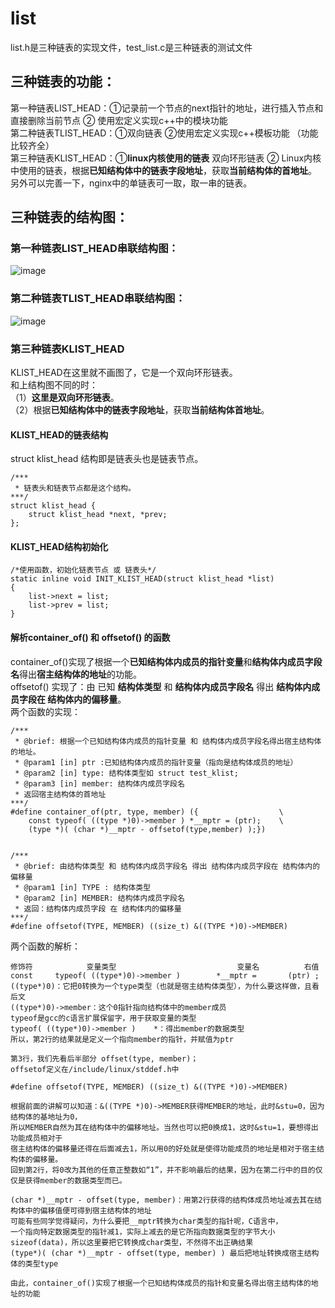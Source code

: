 # list
  list.h是三种链表的实现文件，test_list.c是三种链表的测试文件  
## 三种链表的功能：  
  第一种链表LIST_HEAD：①记录前一个节点的next指针的地址，进行插入节点和直接删除当前节点 ② 使用宏定义实现c++中的模块功能  
  第二种链表TLIST_HEAD：①双向链表  ②使用宏定义实现c++模板功能 （功能比较齐全）  
  第三种链表KLIST_HEAD：①**linux内核使用的链表** 双向环形链表  ② Linux内核中使用的链表，根据**已知结构体中的链表字段地址**，获取**当前结构体的首地址**。  
  另外可以完善一下，nginx中的单链表可一取，取一串的链表。  
## 三种链表的结构图：
### 第一种链表LIST_HEAD串联结构图：  
![image](https://user-images.githubusercontent.com/35031390/205599130-d7d3fc3e-45fd-46df-b364-afd9f492045f.png)
### 第二种链表TLIST_HEAD串联结构图：
![image](https://user-images.githubusercontent.com/35031390/205600966-92ab17b9-6408-4441-bfc4-fd8a18120c66.png)
### 第三种链表KLIST_HEAD
  KLIST_HEAD在这里就不画图了，它是一个双向环形链表。  
  和上结构图不同的时：  
  （1）**这里是双向环形链表**。  
  （2）根据**已知结构体中的链表字段地址**，获取**当前结构体首地址**。  
#### KLIST_HEAD的链表结构
  struct klist_head 结构即是链表头也是链表节点。  
```
/***
 * 链表头和链表节点都是这个结构。
***/
struct klist_head {
    struct klist_head *next, *prev;
};
```
####  KLIST_HEAD结构初始化
```
/*使用函数，初始化链表节点 或 链表头*/
static inline void INIT_KLIST_HEAD(struct klist_head *list)
{
    list->next = list;
    list->prev = list;
}
```
#### 解析container_of() 和 offsetof() 的函数
  container_of()实现了根据一个**已知结构体内成员的指针变量**和**结构体内成员字段名**得出**宿主结构体的地址**的功能。  
  offsetof() 实现了：由 已知 **结构体类型** 和 **结构体内成员字段名** 得出 **结构体内成员字段在 结构体内的偏移量**。  
  两个函数的实现：  
```
/***
 * @brief: 根据一个已知结构体内成员的指针变量 和 结构体内成员字段名得出宿主结构体的地址。
 * @param1 [in] ptr :已知结构体内成员的指针变量（指向是结构体成员的地址）
 * @param2 [in] type: 结构体类型如 struct test_klist;
 * @param3 [in] member: 结构体内成员字段名
 * 返回宿主结构体的首地址
***/
#define container_of(ptr, type, member) ({                  \
    const typeof( ((type *)0)->member ) *__mptr = (ptr);    \
    (type *)( (char *)__mptr - offsetof(type,member) );})


/***
 * @brief: 由结构体类型 和 结构体内成员字段名 得出 结构体内成员字段在 结构体内的偏移量
 * @param1 [in] TYPE : 结构体类型
 * @param2 [in] MEMBER: 结构体内成员字段名
 * 返回：结构体内成员字段 在 结构体内的偏移量
***/
#define offsetof(TYPE, MEMBER) ((size_t) &((TYPE *)0)->MEMBER)
```
  两个函数的解析：  
```
修饰符            变量类型                           变量名          右值
const     typeof( ((type*)0)->member )        *__mptr =       (ptr) ;
((type*)0)：它把0转换为一个type类型（也就是宿主结构体类型），为什么要这样做，且看后文
((type*)0)->member：这个0指针指向结构体中的member成员
typeof是gcc的c语言扩展保留字，用于获取变量的类型
typeof( ((type*)0)->member )    *：得出member的数据类型
所以，第2行的结果就是定义一个指向member的指针，并赋值为ptr

第3行，我们先看后半部分 offset(type, member)；
offsetof定义在/include/linux/stddef.h中

#define offsetof(TYPE, MEMBER) ((size_t) &((TYPE *)0)->MEMBER)

根据前面的讲解可以知道：&((TYPE *)0)->MEMBER获得MEMBER的地址，此时&stu=0，因为结构体的基地址为0，
所以MEMBER自然为其在结构体中的偏移地址。当然也可以把0换成1，这时&stu=1，要想得出功能成员相对于
宿主结构体的偏移量还得在后面减去1，所以用0的好处就是使得功能成员的地址是相对于宿主结构体的偏移量。
回到第2行，将0改为其他的任意正整数如“1”，并不影响最后的结果，因为在第二行中的目的仅仅是获得member的数据类型而已。

(char *)__mptr - offset(type, member)：用第2行获得的结构体成员地址减去其在结构体中的偏移值便可得到宿主结构体的地址
可能有些同学觉得疑问，为什么要把__mptr转换为char类型的指针呢，C语言中，
一个指向特定数据类型的指针减1，实际上减去的是它所指向数据类型的字节大小sizeof(data)，所以这里要把它转换成char类型，不然得不出正确结果
(type*)( (char *)__mptr - offset(type, member) ) 最后把地址转换成宿主结构体的类型type

由此，container_of()实现了根据一个已知结构体成员的指针和变量名得出宿主结构体的地址的功能
```




  
